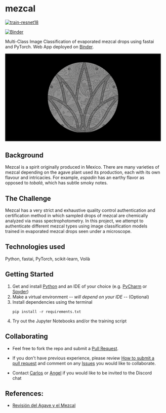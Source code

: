 # mezcal

[![train-resnet18](https://github.com/socd06/mezcal/actions/workflows/cml.yml/badge.svg)](https://github.com/socd06/mezcal/actions/workflows/cml.yml)

[![Binder](https://mybinder.org/badge_logo.svg)](https://mybinder.org/v2/gh/socd06/mezcal/HEAD?urlpath=%2Fvoila%2Frender%2Fapp.ipynb)

Multi-Class Image Classification of evaporated mezcal drops using fastai and PyTorch. Web App deployed
on [Binder](https://mybinder.org/v2/gh/socd06/mezcal/HEAD?urlpath=%2Fvoila%2Frender%2Fapp.ipynb).

<img src="graphics\design_black.png" alt="Agave plant icon" style="height: 480x; width:640px;"/>

## Background

Mezcal is a spirit originally produced in Mexico. There are many varieties of mezcal depending on the agave plant used
its
production, each with its own flavour and intricacies. For example, *espadín* has an earthy flavor as opposed to
*tobalá*, which has subtle smoky notes.

## The Challenge

Mezcal has a very strict and exhaustive quality control authentication and certification method in which sampled drops
of mezcal are chemically analyzed via mass spectrophotometry. In this project, we attempt to authenticate different
mezcal types using image classification models trained in evaporated mezcal drops seen under a microscope.

## Technologies used

Python, fastai, PyTorch, scikit-learn, Voilà

## Getting Started

1. Get and install [Python](https://www.python.org/downloads/) and an IDE of your choice
   (e.g. [PyCharm](https://www.jetbrains.com/pycharm/download/) or [Spyder](https://www.spyder-ide.org/))
2. Make a virtual environment -- *will depend on your IDE* -- (Optional)
3. Install dependencies using the terminal
    ```
    pip install -r requirements.txt
    ```
4. Try out the Jupyter Notebooks and/or the training script

## Collaborating

- Feel free to fork the repo and submit a [Pull Request](https://github.com/socd06/mezcal/compare).
- If you don't have previous experience, please review
  [How to submit a pull request](https://www.freecodecamp.org/news/how-to-submit-a-pull-request-529efe82eea5/)
  and comment on any [Issues](https://github.com/socd06/mezcal/issues) you would like to collaborate.

- Contact [Carlos](mailto:csalgado@uwo.ca) or [Angel](mailto:Angel.reyes@cimat.mx) if you would like to be invited to
  the Discord chat

## References:

- [Revisión del Agave y el Mezcal](https://www.redalyc.org/journal/776/77645907016/)



